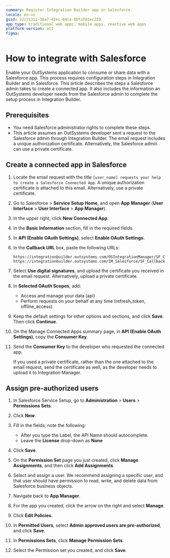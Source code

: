```yaml
---
summary: Register Integration Builder app in Salesforce.
locale: en-us
guid: 32131311-38a7-41ec-84ca-8bfaf82ec229
app_type: traditional web apps, mobile apps, reactive web apps
platform-version: o11
figma:
---
```

# How to integrate with Salesforce

Enable your OutSystems application to consume or share data with a Salesforce app. This process requires configuration steps in Integration Builder and in Salesforce. This article describes the steps a Salesforce admin takes to create a connected app. It also includes the information an OutSystems developer needs from the Salesforce admin to complete the setup process in Integration Builder.

## Prerequisites

* You need Salesforce administrator rights to complete these steps.
* This article assumes an OutSystems developer sent a request to the Salesforce admin through Integration Builder. The email request includes a unique authorization certificate. Alternatively, the Salesforce admin can use a private certificate. 

## Create a connected app in Salesforce

1. Locate the email request with the title ```[user_name] requests your help to create a Salesforce Connected App```. A unique authorization certificate is attached to this email. Alternatively, use a private certificate.

1. Go to Salesforce > **Service Setup Home**, and open **App Manager** (**User Interface** > **User Interface** > **App Manager**).

1. In the upper right, click **New Connected App**.

1. In the **Basic Information** section, fill in the required fields.

1. In **API (Enable OAuth Settings)**, select **Enable OAuth Settings**.

1. In the **Callback URL** box, paste the following URLs:

    ```
    https://integrationbuilder.outsystems.com/OSIntegrationManager/SF_Callback
    https://integrationbuilder.outsystems.com/IM_Salesforce/SF_Callback
    ```

1. Select **Use digital signatures**, and upload the certificate you received in the email request. Alternatively, upload a private certificate.

1. In **Selected OAuth Scopes**, add:

    * Access and manage your data (api)
    * Perform requests on your behalf at any time (refresh_token, offline_access)

1. Keep the default settings for other options and sections, and click **Save**. Then click **Continue**.

1. On the Manage Connected Apps summary page, in **API (Enable OAuth Settings)**, copy the **Consumer Key**.

1. Send the  **Consumer Key** to the developer who requested the connected app. 

    If you used a private certificate, rather than the one attached to the email request, send the certificate as well, as the developer needs to upload it to Integration Manager.  
 
## Assign pre-authorized users
 
 1. In Salesforce Service Setup, go to **Administration** > **Users** > **Permissions Sets**. 

1. Click **New**.

1. Fill in the fields; note the following:

    * After you type the Label, the API Name should autocomplete.
    * Leave the **License** drop-down as **None**

1. Click **Save**. 

1. On the **Permission Set** page you just created, click **Manage Assignments**, and then click **Add Assignments**.

1. Select and assign a user. We recommend assigning a specific user, and that user should have permission to read, write, and delete data from Salesforce business objects.

1. Navigate back to **App Manager**. 

1. For the app you created, click the arrow on the right and select **Manage**.

1. Click **Edit Policies.**

1. In **Permitted Users**, select **Admin approved users are pre-authorized**, and click **Save**.

1. In **Permissions Sets**, click **Manage Permission Sets**.

1. Select the Permission set you created, and click **Save**. 
